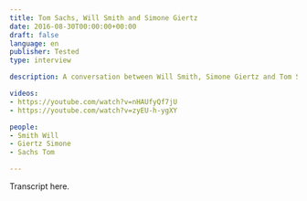 ```yaml
---
title: Tom Sachs, Will Smith and Simone Giertz
date: 2016-08-30T00:00:00+00:00
draft: false
language: en
publisher: Tested
type: interview

description: A conversation between Will Smith, Simone Giertz and Tom Sachs.

videos:
- https://youtube.com/watch?v=nHAUfyQf7jU
- https://youtube.com/watch?v=zyEU-h-ygXY

people:
- Smith Will
- Giertz Simone
- Sachs Tom

---
```


Transcript here.